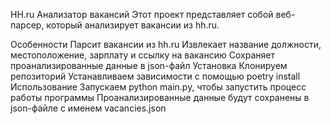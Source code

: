 HH.ru Анализатор вакансий
Этот проект представляет собой веб-парсер, который анализирует вакансии из hh.ru.

Особенности
Парсит вакансии из hh.ru
Извлекает название должности, местоположение, зарплату и ссылку на вакансию
Сохраняет проанализированные данные в jsоn-файл
Установка
Клонируем репозиторий
Устанавливаем зависимости с помощью poetry install
Использование
Запускаем python main.py, чтобы запустить процесс работы программы
Проанализированные данные будут сохранены в json-файле с именем vacancies.json